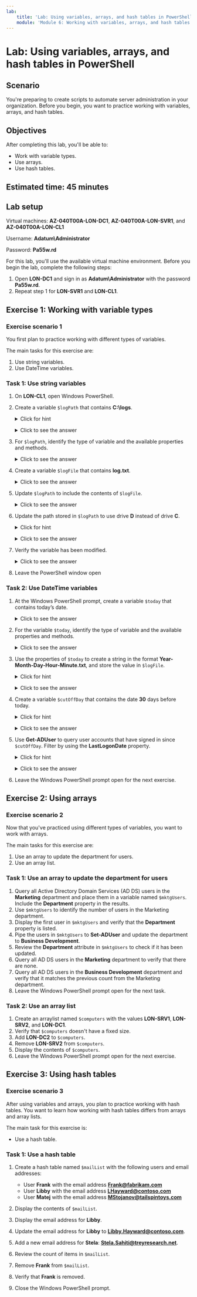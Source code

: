 ```yaml
---
lab:
    title: 'Lab: Using variables, arrays, and hash tables in PowerShell'
    module: 'Module 6: Working with variables, arrays, and hash tables'
---
```



<!--
    <details><summary>Click for hint</summary><Strong> 

    ``` 
    HINT
    ```
    </Strong></details> 
    <details><summary>Click to see the answer</summary><Strong> 
    
    ```
    ANSWER
    ```
    </Strong></details> 
-->

# Lab: Using variables, arrays, and hash tables in PowerShell

## Scenario

You're preparing to create scripts to automate server administration in your organization. Before you begin, you want to practice working with variables, arrays, and hash tables.

## Objectives

After completing this lab, you'll be able to:

- Work with variable types.
- Use arrays.
- Use hash tables.

## Estimated time: 45 minutes

## Lab setup

Virtual machines: **AZ-040T00A-LON-DC1**, **AZ-040T00A-LON-SVR1**, and **AZ-040T00A-LON-CL1**

Username: **Adatum\\Administrator**

Password: **Pa55w.rd**

For this lab, you'll use the available virtual machine environment. Before you begin the lab, complete the following steps:

1. Open **LON-DC1** and sign in as **Adatum\\Administrator** with the password **Pa55w.rd**.
1. Repeat step 1 for **LON-SVR1** and **LON-CL1**.

## Exercise 1: Working with variable types

### Exercise scenario 1

You first plan to practice working with different types of variables.

The main tasks for this exercise are:

1. Use string variables.
1. Use DateTime variables.

### Task 1: Use string variables

1. On **LON-CL1**, open Windows PowerShell.
1. Create a variable `$logPath` that contains **C:\logs**\.
    <details><summary>Click for hint</summary><Strong> 

    ``` 
    Get-Help about_Variables -ShowWindow
    ```
    </Strong></details> 
    <details><summary>Click to see the answer</summary><Strong> 
    
    ```
    $logPath = "C:\Logs\"
    ```
    </Strong></details> 

3. For `$logPath`, identify the type of variable and the available properties and methods.
    <details><summary>Click to see the answer</summary><Strong> 
    
    ```
    $logPath | Get-Member
    ```
    </Strong></details> 

4. Create a variable `$logFile` that contains **log.txt**.
    <details><summary>Click to see the answer</summary><Strong> 
    
    ```
    $logFile = "log.txt"
    ```
    </Strong></details> 

5. Update `$logPath` to include the contents of `$logFile`.
    <details><summary>Click to see the answer</summary><Strong> 
    
    ```
    $logPath = $logPath + $logFile
    # Or you could write this in a shorthand version:
    # $logPath += $logFile
    ```
    </Strong></details> 

6. Update the path stored in `$logPath` to use drive **D** instead of drive **C**.
    <details><summary>Click for hint</summary><Strong> 

    ``` 
    $logPath | Get-Member
    # look for methods that will help
    ```
    </Strong></details> 
    <details><summary>Click to see the answer</summary><Strong> 
    
    ```
    $logPath.Replace("C:","D:")
    ```
    </Strong></details> 

7. Verify the variable has been modified.
    <details><summary>Click to see the answer</summary><Strong> 
    
    ```
     $logPath
    ```
    </Strong></details> 
8. Leave the PowerShell window open 

### Task 2: Use DateTime variables

1. At the Windows PowerShell prompt, create a variable `$today` that contains today’s date.
    <details><summary>Click to see the answer</summary><Strong> 
    
    ```
    $today = Get-Date
    ```
    </Strong></details> 
2. For the variable `$today`, identify the type of variable and the available properties and methods.
    <details><summary>Click to see the answer</summary><Strong> 
    
    ```
    $today | Get-Member
    ```
    </Strong></details> 
3. Use the properties of `$today` to create a string in the format **Year-Month-Day-Hour-Minute.txt**, and store the value in `$logFile`.
    <details><summary>Click for hint</summary><Strong> 

    ``` 
    # When adding objects together the first object type (left most object) 
    # is what all of the other objects are converted to, if possible.
    ```
    </Strong></details> 
    <details><summary>Click to see the answer</summary><Strong> 
    
    ```
    $logFile = "" + $today.Year + "-" + $today.Month + "-" + $today.Day + "-" + $today.Hour + "-" + $today.Minute + ".txt"
    ```
    </Strong></details> 
4. Create a variable `$cutOffDay` that contains the date **30** days before today.
    <details><summary>Click for hint</summary><Strong> 

    ``` 
    $today | Get-Member
    # Check for methods that would help
    ```
    </Strong></details> 
    <details><summary>Click to see the answer</summary><Strong> 
    
    ```
    $cutOffDate = $today.AddDays(-30)
    ```
    </Strong></details> 
5. Use **Get-ADUser** to query user accounts that have signed in since `$cutOffDay`. Filter by using the **LastLogonDate** property.
    <details><summary>Click for hint</summary><Strong> 

    ``` 
    HINT
    ```
    </Strong></details> 
    <details><summary>Click to see the answer</summary><Strong> 
    
    ```
    Get-ADUser -Properties LastLogonDate | Where-Object {$_.LastLogonDate -gt $cutOffDate}
    ```
    </Strong></details> 
6. Leave the Windows PowerShell prompt open for the next exercise.

## Exercise 2: Using arrays

### Exercise scenario 2

Now that you've practiced using different types of variables, you want to work with arrays.

The main tasks for this exercise are:

1. Use an array to update the department for users.
1. Use an array list.

### Task 1: Use an array to update the department for users

1. Query all Active Directory Domain Services (AD DS) users in the **Marketing** department and place them in a variable named `$mktgUsers`. Include the **Department** property in the results.
1. Use `$mktgUsers` to identify the number of users in the Marketing department.
1. Display the first user in `$mktgUsers` and verify that the **Department** property is listed.
1. Pipe the users in `$mktgUsers` to **Set-ADUser** and update the department to **Business Development**.
1. Review the **Department** attribute in `$mktgUsers` to check if it has been updated.
1. Query all AD DS users in the **Marketing** department to verify that there are none.
1. Query all AD DS users in the **Business Development** department and verify that it matches the previous count from the Marketing department.
1. Leave the Windows PowerShell prompt open for the next task.

### Task 2: Use an array list

1. Create an arraylist named `$computers` with the values **LON-SRV1**, **LON-SRV2**, and **LON-DC1**.
1. Verify that `$computers` doesn't have a fixed size.
1. Add **LON-DC2** to `$computers`.
1. Remove **LON-SRV2** from `$computers`.
1. Display the contents of `$computers`.
1. Leave the Windows PowerShell prompt open for the next exercise.

## Exercise 3: Using hash tables

### Exercise scenario 3

After using variables and arrays, you plan to practice working with hash tables. You want to learn how working with hash tables differs from arrays and array lists.

The main task for this exercise is:

- Use a hash table.

### Task 1: Use a hash table

1. Create a hash table named `$mailList` with the following users and email addresses:

   - User **Frank** with the email address **Frank@fabrikam.com**
   - User **Libby** with the email address **LHayward@contoso.com**
   - User **Matej** with the email address **MStojanov@tailspintoys.com**

1. Display the contents of `$mailList`.
1. Display the email address for **Libby**.
1. Update the email address for **Libby** to **Libby.Hayward@contoso.com**.
1. Add a new email address for **Stela**: **Stela.Sahiti@treyresearch.net**.
1. Review the count of items in `$mailList`.
1. Remove **Frank** from `$mailList`.
1. Verify that **Frank** is removed.
1. Close the Windows PowerShell prompt.
